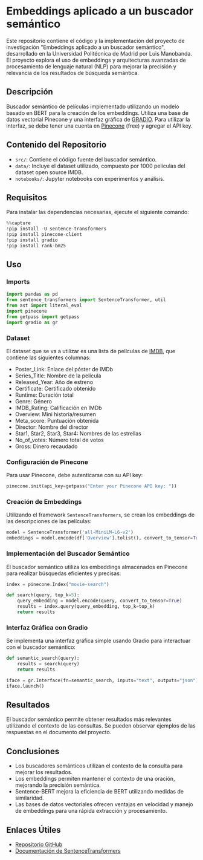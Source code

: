 
# Embeddings aplicado a un buscador semántico

Este repositorio contiene el código y la implementación del proyecto de investigación "Embeddings aplicado a un buscador semántico", desarrollado en la Universidad Politécnica de Madrid por Luis Manobanda. El proyecto explora el uso de embeddings y arquitecturas avanzadas de procesamiento de lenguaje natural (NLP) para mejorar la precisión y relevancia de los resultados de búsqueda semántica.

## Descripción

Buscador semántico de películas implementado utilizando un modelo basado en BERT para la creación de los embeddings. Utiliza una base de datos vectorial Pinecone y una interfaz gráfica de [GRADIO](https://www.gradio.app/). Para utilizar la interfaz, se debe tener una cuenta en [Pinecone](https://www.pinecone.io/) (free) y agregar el API key.

## Contenido del Repositorio

- `src/`: Contiene el código fuente del buscador semántico.
- `data/`: Incluye el dataset utilizado, compuesto por 1000 películas del dataset open source IMDB.
- `notebooks/`: Jupyter notebooks con experimentos y análisis.

## Requisitos

Para instalar las dependencias necesarias, ejecute el siguiente comando:

```python
%%capture
!pip install -U sentence-transformers
!pip install pinecone-client
!pip install gradio
!pip install rank-bm25
```

## Uso

### Imports

```python
import pandas as pd
from sentence_transformers import SentenceTransformer, util
from ast import literal_eval
import pinecone
from getpass import getpass
import gradio as gr
```

### Dataset

El dataset que se va a utilizar es una lista de películas de [IMDB](https://www.kaggle.com/datasets/harshitshankhdhar/imdb-dataset-of-top-1000-movies-and-tv-shows), que contiene las siguientes columnas:

- Poster\_Link: Enlace del póster de IMDb
- Series\_Title: Nombre de la película
- Released\_Year: Año de estreno
- Certificate: Certificado obtenido
- Runtime: Duración total
- Genre: Género
- IMDB\_Rating: Calificación en IMDb
- Overview: Mini historia/resumen
- Meta\_score: Puntuación obtenida
- Director: Nombre del director
- Star1, Star2, Star3, Star4: Nombres de las estrellas
- No\_of\_votes: Número total de votos
- Gross: Dinero recaudado

### Configuración de Pinecone

Para usar Pinecone, debe autenticarse con su API key:

```python
pinecone.init(api_key=getpass("Enter your Pinecone API key: "))
```

### Creación de Embeddings

Utilizando el framework `SentenceTransformers`, se crean los embeddings de las descripciones de las películas:

```python
model = SentenceTransformer('all-MiniLM-L6-v2')
embeddings = model.encode(df['Overview'].tolist(), convert_to_tensor=True)
```

### Implementación del Buscador Semántico

El buscador semántico utiliza los embeddings almacenados en Pinecone para realizar búsquedas eficientes y precisas:

```python
index = pinecone.Index("movie-search")

def search(query, top_k=5):
    query_embedding = model.encode(query, convert_to_tensor=True)
    results = index.query(query_embedding, top_k=top_k)
    return results
```

### Interfaz Gráfica con Gradio

Se implementa una interfaz gráfica simple usando Gradio para interactuar con el buscador semántico:

```python
def semantic_search(query):
    results = search(query)
    return results

iface = gr.Interface(fn=semantic_search, inputs="text", outputs="json")
iface.launch()
```

## Resultados

El buscador semántico permite obtener resultados más relevantes utilizando el contexto de las consultas. Se pueden observar ejemplos de las respuestas en el documento del proyecto.

## Conclusiones

- Los buscadores semánticos utilizan el contexto de la consulta para mejorar los resultados.
- Los embeddings permiten mantener el contexto de una oración, mejorando la precisión semántica.
- Sentence-BERT mejora la eficiencia de BERT utilizando medidas de similaridad.
- Las bases de datos vectoriales ofrecen ventajas en velocidad y manejo de embeddings para una rápida extracción y procesamiento.


## Enlaces Útiles

- [Repositorio GitHub](https://github.com/JaviMiot/buscador_semantico)
- [Documentación de SentenceTransformers](https://sbert.net/)
